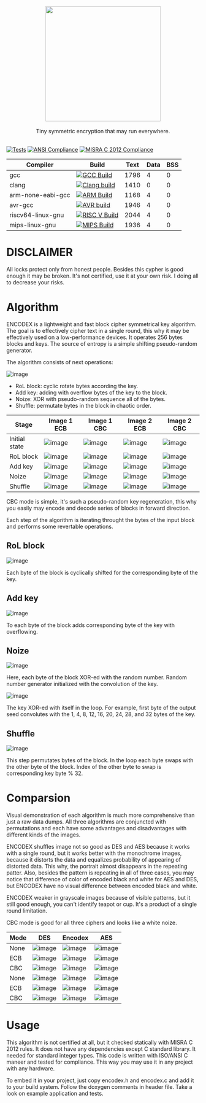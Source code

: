 <p align="center">
  <img src="docs/logo.svg" width="300"/><br/><br/>
  Tiny symmetric encryption that may run everywhere.<br/><br/>
</p>

[![Tests](https://github.com/Artem-Shapovalov/encodex/actions/workflows/testing.yml/badge.svg)](https://github.com/Artem-Shapovalov/encodex/actions/workflows/testing.yml)
[![ANSI Compliance](https://github.com/Artem-Shapovalov/encodex/actions/workflows/ansi_compliance.yml/badge.svg)](https://github.com/Artem-Shapovalov/encodex/actions/workflows/ansi_compliance.yml)
[![MISRA C 2012 Compliance](https://github.com/Artem-Shapovalov/encodex/actions/workflows/misra_compliance.yml/badge.svg)](https://github.com/Artem-Shapovalov/encodex/actions/workflows/misra_compliance.yml)

| Compiler          | Build | Text | Data | BSS  |
|-------------------|-------|------|------|------|
| gcc               | [![GCC Build](https://github.com/Artem-Shapovalov/encodex/actions/workflows/gcc_build.yml/badge.svg)](https://github.com/Artem-Shapovalov/encodex/actions/workflows/gcc_build.yml) | 1796 |    4 |    0 |
| clang             | [![Clang build](https://github.com/Artem-Shapovalov/encodex/actions/workflows/clang_build.yml/badge.svg)](https://github.com/Artem-Shapovalov/encodex/actions/workflows/clang_build.yml) | 1410 |    0 |    0 |
| arm-none-eabi-gcc | [![ARM Build](https://github.com/Artem-Shapovalov/encodex/actions/workflows/arm_build.yml/badge.svg)](https://github.com/Artem-Shapovalov/encodex/actions/workflows/arm_build.yml) | 1168 |    4 |    0 |
| avr-gcc           | [![AVR build](https://github.com/Artem-Shapovalov/encodex/actions/workflows/avr_build.yml/badge.svg)](https://github.com/Artem-Shapovalov/encodex/actions/workflows/avr_build.yml) | 1946 |    4 |    0 |
| riscv64-linux-gnu | [![RISC V Build](https://github.com/Artem-Shapovalov/encodex/actions/workflows/risc_v_build.yml/badge.svg)](https://github.com/Artem-Shapovalov/encodex/actions/workflows/risc_v_build.yml) | 2044 |    4 |    0 |
| mips-linux-gnu    | [![MIPS Build](https://github.com/Artem-Shapovalov/encodex/actions/workflows/Mips_check.yml/badge.svg)](https://github.com/Artem-Shapovalov/encodex/actions/workflows/Mips_check.yml) | 1936 |    4 |    0 |

# DISCLAIMER
All locks protect only from honest people. Besides this cypher is good enough it may be broken. It's not certified, use it at your own risk. I doing all to decrease your risks.

# Algorithm

ENCODEX is a lightweight and fast block cipher symmetrical key algorithm. The goal is to effectively cipher text in a single round, this why it may be effectively used on a low-performance devices. It operates 256 bytes blocks and keys. The source of entropy is a simple shifting pseudo-random generator.

The algorithm consists of next operations:

![image](docs/process.png)

- RoL block: cyclic rotate bytes according the key.
- Add key: adding with overflow bytes of the key to the block.
- Noize: XOR with pseudo-random sequence all of the bytes.
- Shuffle: permutate bytes in the block in chaotic order.

| Stage         | Image 1 ECB                           | Image 1 CBC                               | Image 2 ECB                         | Image 2 CBC                             |
|---------------|---------------------------------------|-------------------------------------------|-------------------------------------|-----------------------------------------|
| Initial state | ![image](docs/portrait.png)           | ![image](docs/portrait.png)               | ![image](docs/teapot.png)           | ![image](docs/teapot.png)               |
| RoL block     | ![image](docs/portrait_rol_block.png) | ![image](docs/portrait_rol_block_cbc.png) | ![image](docs/teapot_rol_block.png) | ![image](docs/teapot_rol_block_cbc.png) |
| Add key       | ![image](docs/portrait_add_key.png)   | ![image](docs/portrait_add_key_cbc.png)   | ![image](docs/teapot_add_key.png)   | ![image](docs/teapot_add_key_cbc.png)   |
| Noize         | ![image](docs/portrait_noize.png)     | ![image](docs/portrait_noize_cbc.png)     | ![image](docs/teapot_noize.png)     | ![image](docs/teapot_noize_cbc.png)     |
| Shuffle       | ![image](docs/portrait_shuffle.png)   | ![image](docs/portrait_shuffle_cbc.png)   | ![image](docs/teapot_shuffle.png)   | ![image](docs/teapot_shuffle_cbc.png)   |

CBC mode is simple, it's such a pseudo-random key regeneration, this why you easily may encode and decode series of blocks in forward direction.

Each step of the algorithm is iterating throught the bytes of the input block and
performs some revertable operations.

## RoL block

![image](docs/rol_block.png)

Each byte of the block is cyclically shifted for the corresponding byte of the key.

## Add key

![image](docs/add_key.png)

To each byte of the block adds corresponding byte of the key with overflowing.

## Noize

![image](docs/noize.png)

Here, each byte of the block XOR-ed with the random number. Random number generator initialized with the convolution of the key.

![image](docs/convolute.png)

The key XOR-ed with itself in the loop. For example, first byte of the output seed convolutes with the 1, 4, 8, 12, 16, 20, 24, 28, and 32 bytes of the key.

## Shuffle

![image](docs/shuffle.png)

This step permutates bytes of the block. In the loop each byte swaps with the other byte of the block. Index of the other byte to swap is corresponding key byte % 32.

# Comparsion

Visual demonstration of each algorithm is much more comprehensive than just a raw data dumps. All three algorithms are conjuncted with permutations and each have some advantages and disadvantages with different kinds of the images.

ENCODEX shuffles image not so good as DES and AES because it works with a single round, but it works better with the monochrome images, because it distorts the data and equalizes probability of appearing of distorted data. This why, the portrait almost disappears in the repeating patter. Also, besides the pattern is repeating in all of three cases, you may notice that difference of color of encoded black and white for AES and DES, but ENCODEX have no visual difference between encoded black and white.

ENCODEX weaker in grayscale images because of visible patterns, but it still good enough, you can't identify teapot or cup. It's a product of a single round limitation.

CBC mode is good for all three ciphers and looks like a white noize.

| Mode | DES                                 | Encodex                                 | AES                                 |
|------|-------------------------------------|-----------------------------------------|-------------------------------------|
| None | ![image](docs/portrait.png)         | ![image](docs/portrait.png)             | ![image](docs/portrait.png)         |
| ECB  | ![image](docs/portrait_des.png)     | ![image](docs/portrait_encoded.png)     | ![image](docs/portrait_aes.png)     |
| CBC  | ![image](docs/portrait_des_cbc.png) | ![image](docs/portrait_encoded_cbc.png) | ![image](docs/portrait_aes_cbc.png) |
| None | ![image](docs/teapot.png)           | ![image](docs/teapot.png)               | ![image](docs/teapot.png)           |
| ECB  | ![image](docs/teapot_des.png)       | ![image](docs/teapot_encoded.png)       | ![image](docs/teapot_aes.png)       |
| CBC  | ![image](docs/teapot_des_cbc.png)   | ![image](docs/teapot_encoded_cbc.png)   | ![image](docs/teapot_aes_cbc.png)   |

# Usage

This algorithm is not certified at all, but it checked statically with MISRA C 2012 rules. It does not have any dependencies except C standard library. It needed for standard integer types. This code is written with ISO/ANSI C maneer and tested for compliance. This way you may use it in any project with any hardware.

To embed it in your project, just copy encodex.h and encodex.c and add it to your build system. Follow the doxygen comments in header file. Take a look on example application and tests.
